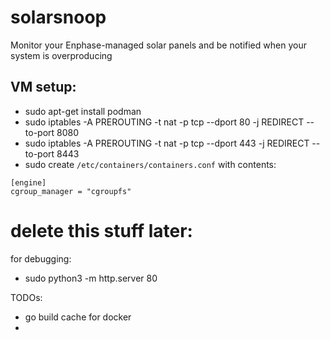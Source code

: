 # solarsnoop
Monitor your Enphase-managed solar panels and be notified when your system is overproducing



## VM setup:

* sudo apt-get install podman
* sudo iptables -A PREROUTING -t nat -p tcp --dport 80 -j REDIRECT --to-port 8080
* sudo iptables -A PREROUTING -t nat -p tcp --dport 443 -j REDIRECT --to-port 8443
* sudo create `/etc/containers/containers.conf` with contents:
```
[engine]
cgroup_manager = "cgroupfs"
```


# delete this stuff later:

for debugging:
* sudo python3 -m http.server 80


TODOs:
* go build cache for docker
* 
